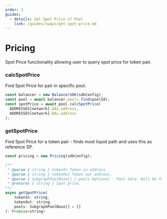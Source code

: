 ```yaml
---
order: 3
guides:
  - details: Get Spot Price of Pool
    link: /guides/swaps/get-spot-price.md
---
```


# Pricing

Spot Price functionality allowing user to query spot price for token pair.

### calcSpotPrice

Find Spot Price for pair in specific pool.

```js
const balancer = new BalancerSDK(sdkConfig);
const pool = await balancer.pools.find(poolId);
const spotPrice = await pool.calcSpotPrice(
  ADDRESSES[network].DAI.address,
  ADDRESSES[network].BAL.address
);
```

### getSpotPrice

Find Spot Price for a token pair - finds most liquid path and uses this as reference SP.

```js
const pricing = new Pricing(sdkConfig);
```



```js
/**
 * @param { string } tokenIn Token in address.
 * @param { string } tokenOut Token out address.
 * @param { SubgraphPoolBase[] } pools Optional - Pool data. Will be fetched via dataProvider if not supplied.
 * @returns { string } Spot price.
**/
async getSpotPrice(
    tokenIn: string,
    tokenOut: string,
    pools: SubgraphPoolBase[] = []
): Promise<string>
```